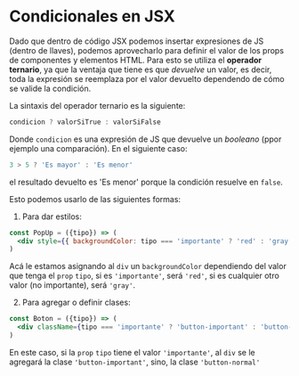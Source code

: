 # Condicionales en JSX

Dado que dentro de código JSX podemos insertar expresiones de JS (dentro de llaves), podemos aprovecharlo para definir el valor de los props de componentes y elementos HTML. Para esto se utiliza el **operador ternario**, ya que la ventaja que tiene es que *devuelve* un valor, es decir, toda la expresión se reemplaza por el valor devuelto dependendo de cómo se valide la condición.

La sintaxis del operador ternario es la siguiente:

```js
condicion ? valorSiTrue : valorSiFalse
```

Donde `condicion` es una expresión de JS que devuelve un *booleano* (ppor ejemplo una comparación). En el siguiente caso:

```js
3 > 5 ? 'Es mayor' : 'Es menor'
```

el resultado devuelto es 'Es menor' porque la condición resuelve en `false`.

Esto podemos usarlo de las siguientes formas:

1. Para dar estilos:

```jsx
const PopUp = ({tipo}) => (
  <div style={{ backgroundColor: tipo === 'importante' ? 'red' : 'gray' }}/>
)
```

Acá le estamos asignando al `div` un `backgroundColor` dependiendo del valor que tenga el `prop` `tipo`, si es `'importante'`, será `'red'`, si es cualquier otro valor (no importante), será `'gray'`.

2. Para agregar o definir clases:

```jsx
const Boton = ({tipo}) => (
  <div className={tipo === 'importante' ? 'button-important' : 'button-normal'} />
)
```

En este caso, si la `prop` `tipo` tiene el valor `'importante'`, al `div` se le agregará la clase `'button-important'`, sino, la clase `'button-normal'`